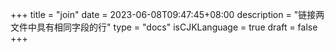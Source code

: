 +++
title = "join"
date = 2023-06-08T09:47:45+08:00
description = "链接两文件中具有相同字段的行"
type = "docs"
isCJKLanguage = true
draft = false
+++